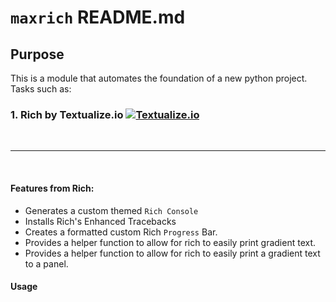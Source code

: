 # `maxrich` README.md

## Purpose

This is a module that automates the foundation of a new python project. Tasks such as:

### 1. Rich by Textualize.io [![Textualize.io](https://img.shields.io/badge/Textualize.io-Textualize.io-blue)](https://textualize.io)

<br>
<hr />
<br>

#### Features from Rich:
- Generates a custom themed `Rich Console`
- Installs Rich's Enhanced Tracebacks
- Creates a formatted custom Rich `Progress` Bar.
- Provides a helper function to allow for rich to easily print gradient text.
- Provides a helper function to allow for rich to easily print a gradient text to a panel.

#### Usage